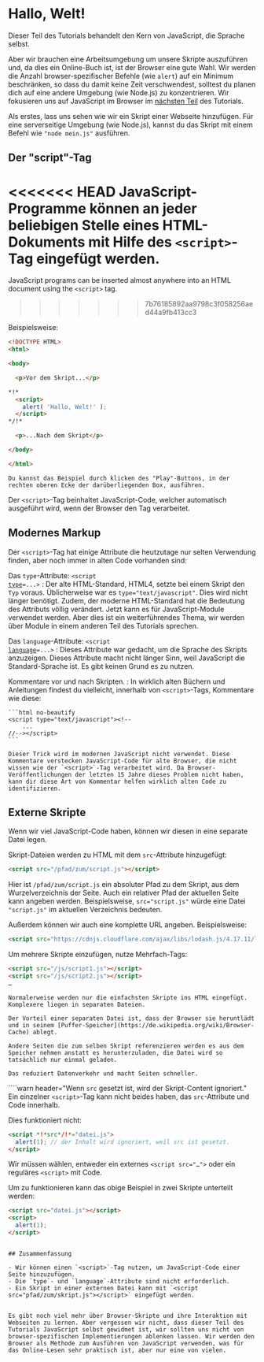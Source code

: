 # Hallo, Welt!

Dieser Teil des Tutorials behandelt den Kern von JavaScript, die Sprache selbst.

Aber wir brauchen eine Arbeitsumgebung um unsere Skripte auszuführen und, da dies ein Online-Buch ist, ist der Browser eine gute Wahl. Wir werden die Anzahl browser-spezifischer Befehle (wie `alert`) auf ein Minimum beschränken, so dass du damit keine Zeit verschwendest, solltest du planen dich auf eine andere Umgebung (wie Node.js) zu konzentrieren. Wir fokusieren uns auf JavaScript im Browser im [nächsten Teil](/ui) des Tutorials.

Als erstes, lass uns sehen wie wir ein Skript einer Webseite hinzufügen. Für eine serverseitige Umgebung (wie Node.js), kannst du das Skript mit einem Befehl wie `"node mein.js"` ausführen.


## Der "script"-Tag

<<<<<<< HEAD
JavaScript-Programme können an jeder beliebigen Stelle eines HTML-Dokuments mit Hilfe des `<script>`-Tag eingefügt werden.
=======
JavaScript programs can be inserted almost anywhere into an HTML document using the `<script>` tag.
>>>>>>> 7b76185892aa9798c3f058256aed44a9fb413cc3

Beispielsweise:

```html run height=100
<!DOCTYPE HTML>
<html>

<body>

  <p>Vor dem Skript...</p>

*!*
  <script>
    alert( 'Hallo, Welt!' );
  </script>
*/!*

  <p>...Nach dem Skript</p>

</body>

</html>
```

```online
Du kannst das Beispiel durch klicken des "Play"-Buttons, in der rechten oberen Ecke der darüberliegenden Box, ausführen.
```

Der `<script>`-Tag beinhaltet JavaScript-Code, welcher automatisch ausgeführt wird, wenn der Browser den Tag verarbeitet.


## Modernes Markup

Der `<script>`-Tag hat einige Attribute die heutzutage nur selten Verwendung finden, aber noch immer in alten Code vorhanden sind:

Das `type`-Attribute: <code>&lt;script <u>type</u>=...&gt;</code>
: Der alte HTML-Standard, HTML4, setzte bei einem Skript den `Typ` voraus. Üblicherweise war es `type="text/javascript"`. Dies wird nicht länger benötigt. Zudem, der moderne HTML-Standard hat die Bedeutung des Attributs völlig verändert. Jetzt kann es für JavaScript-Module verwendet werden. Aber dies ist ein weiterführendes Thema, wir werden über Module in einem anderen Teil des Tutorials sprechen.

Das `language`-Attribute: <code>&lt;script <u>language</u>=...&gt;</code>
: Dieses Attribute war gedacht, um die Sprache des Skripts anzuzeigen. Dieses Attribute macht nicht länger Sinn, weil JavaScript die Standard-Sprache ist. Es gibt keinen Grund es zu nutzen.

Kommentare vor und nach Skripten.
: In wirklich alten Büchern und Anleitungen findest du vielleicht, innerhalb von `<script>`-Tags, Kommentare wie diese:

    ```html no-beautify
    <script type="text/javascript"><!--
        ...
    //--></script>
    ```

    Dieser Trick wird im modernen JavaScript nicht verwendet. Diese Kommentare verstecken JavaScript-Code für alte Browser, die nicht wissen wie der `<script>`-Tag verarbeitet wird. Da Browser-Veröffentlichungen der letzten 15 Jahre dieses Problem nicht haben, kann dir diese Art von Kommentar helfen wirklich alten Code zu identifizieren.


## Externe Skripte

Wenn wir viel JavaScript-Code haben, können wir diesen in eine separate Datei legen.

Skript-Dateien werden zu HTML mit dem `src`-Attribute hinzugefügt:

```html
<script src="/pfad/zum/script.js"></script>
```

Hier ist `/pfad/zum/script.js` ein absoluter Pfad zu dem Skript, aus dem Wurzelverzeichnis der Seite. Auch ein relativer Pfad der aktuellen Seite kann angeben werden. Beispielsweise, `src="script.js"` würde eine Datei `"script.js"` im aktuellen Verzeichnis bedeuten.

Außerdem können wir auch eine komplette URL angeben. Beispielsweise:

```html
<script src="https://cdnjs.cloudflare.com/ajax/libs/lodash.js/4.17.11/lodash.js"></script>
```

Um mehrere Skripte einzufügen, nutze Mehrfach-Tags:

```html
<script src="/js/script1.js"></script>
<script src="/js/script2.js"></script>
…
```

```smart
Normalerweise werden nur die einfachsten Skripte ins HTML eingefügt. Komplexere liegen in separaten Dateien.

Der Vorteil einer separaten Datei ist, dass der Browser sie heruntlädt und in seinem [Puffer-Speicher](https://de.wikipedia.org/wiki/Browser-Cache) ablegt.

Andere Seiten die zum selben Skript referenzieren werden es aus dem Speicher nehmen anstatt es herunterzuladen, die Datei wird so tatsächlich nur einmal geladen.

Das reduziert Datenverkehr und macht Seiten schneller.
```

````warn header="Wenn `src` gesetzt ist, wird der Skript-Content ignoriert."
Ein einzelner `<script>`-Tag kann nicht beides haben, das `src`-Attribute und Code innerhalb.

Dies funktioniert nicht:

```html
<script *!*src*/!*="datei.js">
  alert(1); // der Inhalt wird ignoriert, weil src ist gesetzt.
</script>
```

Wir müssen wählen, entweder ein externes `<script src="…">` oder ein reguläres `<script>` mit Code.

Um zu funktionieren kann das obige Beispiel in zwei Skripte unterteilt werden:

```html
<script src="datei.js"></script>
<script>
  alert(1);
</script>
```
````

## Zusammenfassung

- Wir können einen `<script>`-Tag nutzen, um JavaScript-Code einer Seite hinzuzufügen.
- Die `type`- und `language`-Attribute sind nicht erforderlich.
- Ein Skript in einer externen Datei kann mit `<script src="pfad/zum/skript.js"></script>` eingefügt werden.


Es gibt noch viel mehr über Browser-Skripte und ihre Interaktion mit Webseiten zu lernen. Aber vergessen wir nicht, dass dieser Teil des Tutorials JavaScript selbst gewidmet ist, wir sollten uns nicht von browser-spezifischen Implementierungen ablenken lassen. Wir werden den Browser als Methode zum Ausführen von JavaScript verwenden, was für das Online-Lesen sehr praktisch ist, aber nur eine von vielen.
